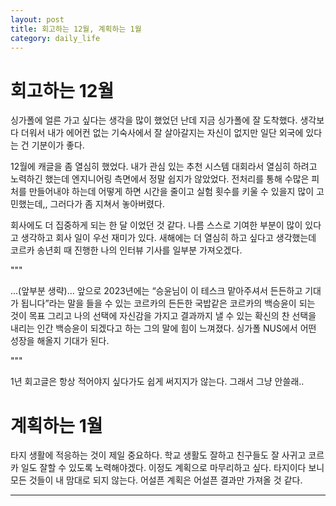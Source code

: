 ```yaml
---
layout: post
title: 회고하는 12월, 계획하는 1월
category: daily_life
---
```


# 회고하는 12월

싱가폴에 얼른 가고 싶다는 생각을 많이 했었던 난데 지금 싱가폴에 잘 도착했다. 생각보다 더워서 내가 에어컨 없는 기숙사에서 잘 살아갈지는 자신이 없지만 일단 외국에 있다는 건 기분이가 좋다.

12월에 캐글을 좀 열심히 했었다. 내가 관심 있는 추천 시스템 대회라서 열심히 하려고 노력하긴 했는데 엔지니어링 측면에서 정말 쉽지가 않았었다. 전처리를 통해 수많은 피처를 만들어내야 하는데 어떻게 하면 시간을 줄이고 실험 횟수를 키울 수 있을지 많이 고민했는데,, 그러다가 좀 지쳐서 놓아버렸다.

회사에도 더 집중하게 되는 한 달 이었던 것 같다. 나름 스스로 기여한 부분이 많이 있다고 생각하고 회사 일이 우선 재미가 있다. 새해에는 더 열심히 하고 싶다고 생각했는데 코르카 송년회 때 진행한 나의 인터뷰 기사를 일부분 가져오겠다.

"""

...(앞부분 생략)... 앞으로 2023년에는 “승윤님이 이 테스크 맡아주셔서 든든하고 기대가 됩니다”라는 말을 들을 수 있는 코르카의 든든한 국밥같은 코르카의 백승윤이 되는 것이 목표 그리고 나의 선택에 자신감을 가지고 결과까지 낼 수 있는 확신의 찬 선택을 내리는 인간 백승윤이 되겠다고 하는 그의 말에 힘이 느껴졌다. 싱가폴 NUS에서 어떤 성장을 해올지 기대가 된다.

"""

1년 회고글은 항상 적어야지 싶다가도 쉽게 써지지가 않는다. 그래서 그냥 안쓸래..

# 계획하는 1월

타지 생활에 적응하는 것이 제일 중요하다. 학교 생활도 잘하고 친구들도 잘 사귀고 코르카 일도 잘할 수 있도록 노력해야겠다. 이정도 계획으로 마무리하고 싶다. 타지이다 보니 모든 것들이 내 맘대로 되지 않는다. 어설픈 계획은 어설픈 결과만 가져올 것 같다.

- - -